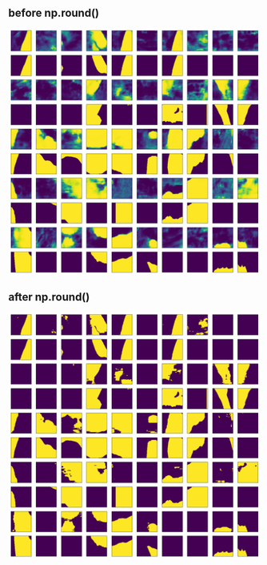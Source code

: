## before np.round()
![image](https://github.com/2Groza/images/blob/master/salt%20identification/salt4.png)

## after np.round()
![image](https://github.com/2Groza/images/blob/master/salt%20identification/salt5.png)
